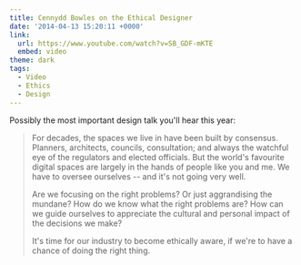 ```yaml
---
title: Cennydd Bowles on the Ethical Designer
date: '2014-04-13 15:20:11 +0000'
link:
  url: https://www.youtube.com/watch?v=SB_GDF-mKTE
  embed: video
theme: dark
tags:
  - Video
  - Ethics
  - Design
---
```

Possibly the most important design talk you'll hear this year:

> For decades, the spaces we live in have been built by consensus. Planners, architects, councils, consultation; and always the watchful eye of the regulators and elected officials. But the world's favourite digital spaces are largely in the hands of people like you and me. We have to oversee ourselves -- and it's not going very well.
> 
> Are we focusing on the right problems? Or just aggrandising the mundane? How do we know what the right problems are? How can we guide ourselves to appreciate the cultural and personal impact of the decisions we make?
> 
> It's time for our industry to become ethically aware, if we're to have a chance of doing the right thing.
